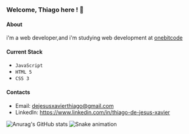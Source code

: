 ### Welcome, Thiago here ! 🫡

#### About
i'm a web developer,and i'm studying web development at [onebitcode](https://www.onebitcode.com/)

#### Current Stack
- `JavaScript`
- `HTML 5`
- `CSS 3`

#### Contacts

- Email: dejesusxavierthiago@gmail.com
- LinkedIn: https://www.linkedin.com/in/thiago-de-jesus-xavier

![Anurag's GitHub stats](https://github-readme-stats.vercel.app/api?username=thiagojxavier&theme=dark&show_icons=true)
![Snake animation](https://github.com/USERNAME/USERNAME/blob/output/github-contribution-grid-snake.svg)
